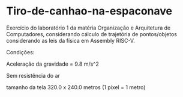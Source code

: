 # Tiro-de-canhao-na-espaconave
Exercício do laboratório 1 da matéria Organização e Arquitetura de Computadores, considerando cálculo de trajetória de pontos/objetos considerando as leis da física em Assembly RISC-V.

Condições: 

Aceleração da gravidade = 9.8 m/s^2

Sem resistência do ar

tamanho da tela 320.0 x 240.0 metros (1 pixel = 1 metro)
